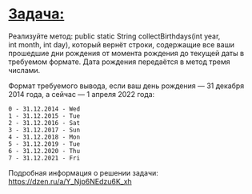 # <u>**Задача:**</u>
Реализуйте метод: public static String collectBirthdays(int year,  
int month, int day), который вернёт строки, содержащие все ваши прошедшие дни рождения от момента рождения до текущей даты в требуемом формате. Дата рождения передаётся в метод тремя числами.  

Формат требуемого вывода, если ваш день рождения —
31 декабря 2014 года, а сейчас — 1 апреля 2022 года:

    0 - 31.12.2014 - Wed
    1 - 31.12.2015 - Tue
    2 - 31.12.2016 - Sat
    3 - 31.12.2017 - Sun
    4 - 31.12.2018 - Mon
    5 - 31.12.2019 - Tue
    6 - 31.12.2020 - Thu
    7 - 31.12.2021 - Fri

Подробная информация о решении задачи: https://dzen.ru/a/Y_Njp6NEdzu6K_xh